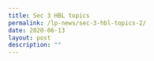 ```yaml
---
title: Sec 3 HBL topics
permalink: /lp-news/sec-3-hbl-topics-2/
date: 2020-06-13
layout: post
description: ""
---
```

